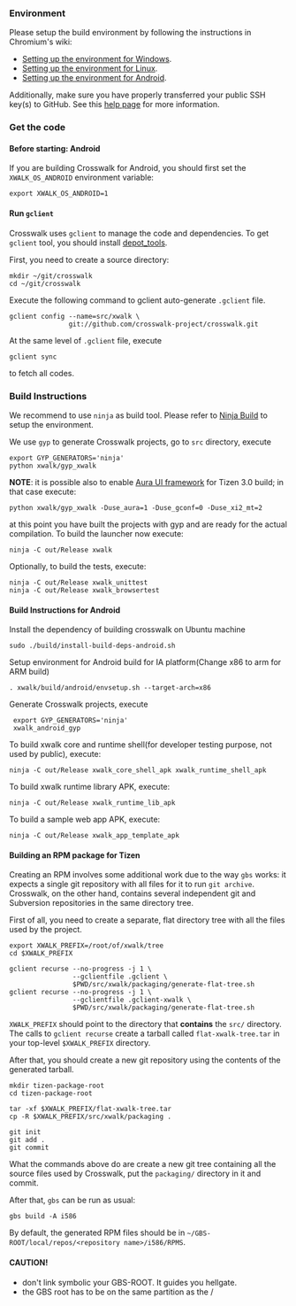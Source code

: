 ### Environment
Please setup the build environment by following the instructions in Chromium's wiki:
 * [Setting up the environment for Windows](http://www.chromium.org/developers/how-tos/build-instructions-windows#TOC-Build-environment).
 * [Setting up the environment for Linux](http://code.google.com/p/chromium/wiki/LinuxBuildInstructionsPrerequisites).
 * [Setting up the environment for Android](http://code.google.com/p/chromium/wiki/AndroidBuildInstructions#Install_prerequisites).

Additionally, make sure you have properly transferred your public SSH key(s) to GitHub. See this [help page](https://help.github.com/categories/56/articles) for more information.

### Get the code
#### Before starting: Android
If you are building Crosswalk for Android, you should first set the `XWALK_OS_ANDROID` environment variable:

    export XWALK_OS_ANDROID=1

#### Run `gclient`
Crosswalk uses `gclient` to manage the code and dependencies. To get `gclient` tool, you should install [depot_tools](http://www.chromium.org/developers/how-tos/install-depot-tools).

First, you need to create a source directory:

    mkdir ~/git/crosswalk
    cd ~/git/crosswalk

Execute the following command to gclient auto-generate `.gclient` file.

    gclient config --name=src/xwalk \
                   git://github.com/crosswalk-project/crosswalk.git

At the same level of `.gclient` file, execute

    gclient sync

to fetch all codes.

### Build Instructions
We recommend to use `ninja` as build tool. Please refer to [Ninja Build](http://code.google.com/p/chromium/wiki/NinjaBuild) to setup the environment.

We use `gyp` to generate Crosswalk projects, go to `src` directory, execute

    export GYP_GENERATORS='ninja'
    python xwalk/gyp_xwalk

**NOTE**: it is possible also to enable [Aura UI framework](http://www.chromium.org/developers/design-documents/aura) for Tizen 3.0 build; in that case execute:

    python xwalk/gyp_xwalk -Duse_aura=1 -Duse_gconf=0 -Duse_xi2_mt=2

at this point you have built the projects with gyp and are ready for the actual compilation. To build the launcher now execute:

    ninja -C out/Release xwalk

Optionally, to build the tests, execute:

    ninja -C out/Release xwalk_unittest
    ninja -C out/Release xwalk_browsertest

#### Build Instructions for Android
Install the dependency of building crosswalk on Ubuntu machine

    sudo ./build/install-build-deps-android.sh

Setup environment for Android build for IA platform(Change x86 to arm for ARM build)

    . xwalk/build/android/envsetup.sh --target-arch=x86

Generate Crosswalk projects, execute

     export GYP_GENERATORS='ninja'
     xwalk_android_gyp

To build xwalk core and runtime shell(for developer testing purpose, not used by public), execute:

    ninja -C out/Release xwalk_core_shell_apk xwalk_runtime_shell_apk

To build xwalk runtime library APK, execute:
   
    ninja -C out/Release xwalk_runtime_lib_apk

To build a sample web app APK, execute:
   
    ninja -C out/Release xwalk_app_template_apk

#### Building an RPM package for Tizen
Creating an RPM involves some additional work due to the way `gbs` works: it expects a single git repository with all files for it to run `git archive`. Crosswalk, on the other hand, contains several independent git and Subversion repositories in the same directory tree.

First of all, you need to create a separate, flat directory tree with all the files used by the project.

    export XWALK_PREFIX=/root/of/xwalk/tree
    cd $XWALK_PREFIX
    
    gclient recurse --no-progress -j 1 \
                    --gclientfile .gclient \
                    $PWD/src/xwalk/packaging/generate-flat-tree.sh
    gclient recurse --no-progress -j 1 \
                    --gclientfile .gclient-xwalk \
                    $PWD/src/xwalk/packaging/generate-flat-tree.sh

`XWALK_PREFIX` should point to the directory that **contains** the `src/` directory. The calls to `gclient recurse` create a tarball called `flat-xwalk-tree.tar` in your top-level `$XWALK_PREFIX` directory.

After that, you should create a new git repository using the contents of the generated tarball.

    mkdir tizen-package-root
    cd tizen-package-root
    
    tar -xf $XWALK_PREFIX/flat-xwalk-tree.tar
    cp -R $XWALK_PREFIX/src/xwalk/packaging .
    
    git init
    git add .
    git commit

What the commands above do are create a new git tree containing all the source files used by Crosswalk, put the `packaging/` directory in it and commit.

After that, `gbs` can be run as usual:

    gbs build -A i586

By default, the generated RPM files should be in `~/GBS-ROOT/local/repos/<repository name>/i586/RPMS`.

#### CAUTION!
* don't link symbolic your GBS-ROOT. It guides you hellgate.
* the GBS root has to be on the same partition as the /

